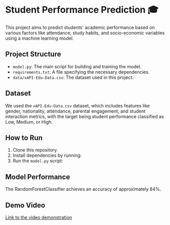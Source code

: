 # Student Performance Prediction 🎓

This project aims to predict students' academic performance based on various factors like attendance, study habits, and socio-economic variables using a machine learning model.

## Project Structure
- `model.py`: The main script for building and training the model.
- `requirements.txt`: A file specifying the necessary dependencies.
- `data/xAPI-Edu-Data.csv`: The dataset used in this project.

## Dataset
We used the `xAPI-Edu-Data.csv` dataset, which includes features like gender, nationality, attendance, parental engagement, and student interaction metrics, with the target being student performance classified as Low, Medium, or High.

## How to Run
1. Clone this repository.
2. Install dependencies by running:
3. Run the `model.py` script:

## Model Performance
The RandomForestClassifier achieves an accuracy of approximately 84%.

## Demo Video
[Link to the video demonstration](#)  <!-- Insert link here -->
